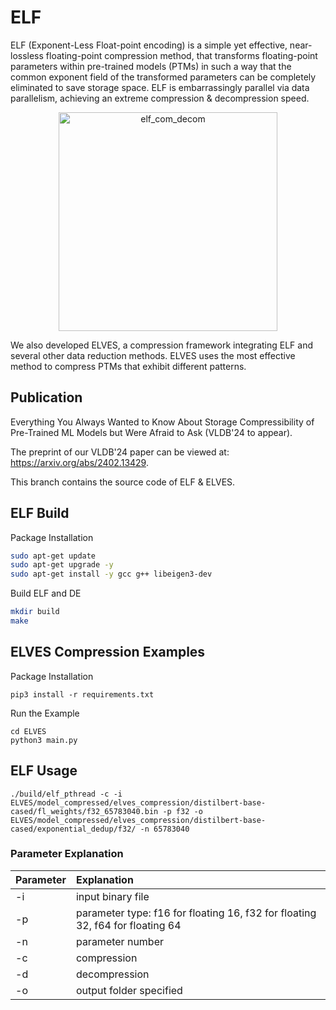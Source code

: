 # ELF

ELF (Exponent-Less Float-point encoding) is a simple yet effective, near-lossless floating-point compression method, that transforms floating-point parameters within pre-trained models (PTMs) in such a way that the common exponent field of the transformed parameters can be completely eliminated to save storage space. ELF is embarrassingly parallel via data parallelism, achieving an extreme compression & decompression speed. 
<div align="center">
  <img width="350" alt="elf_com_decom" src="https://github.com/ds2-lab/ELF/assets/21178173/9c673335-a588-48f7-a8a1-88e6e916781a">
</div>


We also developed ELVES, a compression framework integrating ELF and several other data reduction methods. ELVES uses the most effective method to compress PTMs that exhibit different patterns. 

## Publication
Everything You Always Wanted to Know About Storage Compressibility of Pre-Trained ML Models but Were Afraid to Ask (VLDB'24 to appear).

The preprint of our VLDB'24 paper can be viewed at: https://arxiv.org/abs/2402.13429.

This branch contains the source code of ELF & ELVES.

## ELF Build
Package Installation
```bash
sudo apt-get update
sudo apt-get upgrade -y
sudo apt-get install -y gcc g++ libeigen3-dev
```
Build ELF and DE
```bash
mkdir build
make
```

## ELVES Compression Examples
Package Installation
```
pip3 install -r requirements.txt
```
Run the Example
```
cd ELVES
python3 main.py
```

## ELF Usage
```
./build/elf_pthread -c -i ELVES/model_compressed/elves_compression/distilbert-base-cased/fl_weights/f32_65783040.bin -p f32 -o ELVES/model_compressed/elves_compression/distilbert-base-cased/exponential_dedup/f32/ -n 65783040
```
### Parameter Explanation
| Parameter | Explanation |
|:----------|:----------|
| -i | input binary file |
| -p | parameter type: f16 for floating 16, f32 for floating 32, f64 for floating 64 |
| -n | parameter number |
| -c | compression      |
| -d | decompression    |
| -o | output folder specified |




